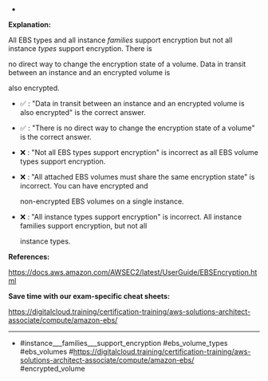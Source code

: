 *

**Explanation:**

All EBS types and all instance _families_ support encryption but not all instance _types_ support encryption. There is

no direct way to change the encryption state of a volume. Data in transit between an instance and an encrypted volume is

also encrypted.

* ✅ :  "Data in transit between an instance and an encrypted volume is also encrypted" is the correct answer.

* ✅ :  "There is no direct way to change the encryption state of a volume" is the correct answer.

* ❌ :  "Not all EBS types support encryption" is incorrect as all EBS volume types support encryption.

* ❌ :  "All attached EBS volumes must share the same encryption state" is incorrect. You can have encrypted and

  non-encrypted EBS volumes on a single instance.

* ❌ :  "All instance types support encryption" is incorrect. All instance families support encryption, but not all

  instance types.

**References:**

<https://docs.aws.amazon.com/AWSEC2/latest/UserGuide/EBSEncryption.html>

**Save time with our exam-specific cheat sheets:**

<https://digitalcloud.training/certification-training/aws-solutions-architect-associate/compute/amazon-ebs/>

----
* #instance___families___support_encryption #ebs_volume_types #ebs_volumes #<https://digitalcloud.training/certification-training/aws-solutions-architect-associate/compute/amazon-ebs/> #encrypted_volume
